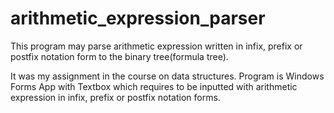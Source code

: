 # arithmetic_expression_parser
This program may parse arithmetic expression written in infix, prefix or postfix notation form to the binary tree(formula tree).

It was my assignment in the course on data structures. Program is Windows Forms App with Textbox which requires to be inputted with arithmetic expression in infix, prefix or postfix notation forms.


